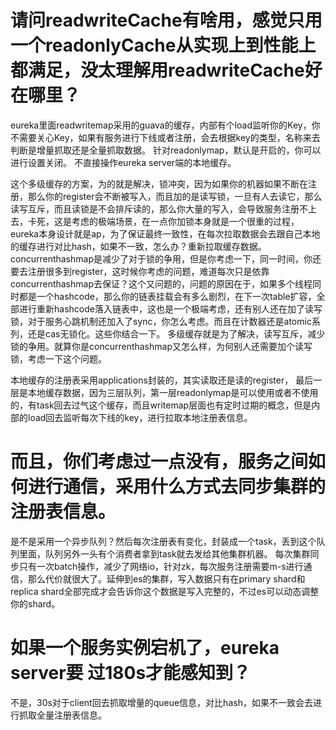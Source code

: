 # 请问readwriteCache有啥用，感觉只用一个readonlyCache从实现上到性能上都满足，没太理解用readwriteCache好在哪里？
eureka里面readwritemap采用的guava的缓存，内部有个load监听你的Key，你不需要关心Key，如果有服务进行下线或者注册，会去根据key的类型，名称来去判断是增量抓取还是全量抓取数据。
针对readonlymap，默认是开启的，你可以进行设置关闭。
不直接操作eureka server端的本地缓存。

这个多级缓存的方案，为的就是解决，锁冲突，因为如果你的机器如果不断在注册，那么你的register会不断被写入，而且加的是读写锁，一旦有人去读它，那么读写互斥，而且读锁是不会排斥读的，那么你大量的写入，会导致服务注册不上去，卡死，这是考虑的极端场景，在一点你加锁本身就是一个很重的过程，eureka本身设计就是ap，为了保证最终一致性，在每次拉取数据会去跟自己本地的缓存进行对比hash，如果不一致，怎么办？重新拉取缓存数据。
concurrenthashmap是减少了对于锁的争用，但是你考虑一下，同一时间，你还要去注册很多到register，这时候你考虑的问题，难道每次只是依靠concurrenthashmap去保证？这个又问题的，问题的原因在于，如果多个线程同时都是一个hashcode，那么你的链表挂载会有多么剧烈，在下一次table扩容，全部进行重新hashcode落入链表中，这也是一个极端考虑，还有别人还在加了读写锁，对于服务心跳机制还加入了sync，你怎么考虑。而且在计数器还是atomic系列，还是cas无锁化。这些你结合一下。
多级缓存就是为了解决，读写互斥，减少锁的争用。就算你是concurrenthashmap又怎么样，为何别人还需要加个读写锁，考虑一下这个问题。

本地缓存的注册表采用applications封装的，其实读取还是读的register，
最后一层是本地缓存数据，因为三层队列，第一层readonlymap是可以使用或者不使用的，有task回去过气这个缓存，而且writemap层面也有定时过期的概念，但是内部的load回去监听每次下线的key，进行拉取本地注册表信息。

# 而且，你们考虑过一点没有，服务之间如何进行通信，采用什么方式去同步集群的注册表信息。
是不是采用一个异步队列？然后每次注册表有变化，封装成一个task，丢到这个队列里面，队列另外一头有个消费者拿到task就去发给其他集群机器。
每次集群同步只有一次batch操作，减少了网络io，针对zk，每次服务注册需要m-s进行通信，那么代价就很大了。延伸到es的集群，写入数据只有在primary shard和replica shard全部完成才会告诉你这个数据是写入完整的，不过es可以动态调整你的shard。

# 如果一个服务实例宕机了，eureka server要 过180s才能感知到？
不是，30s对于client回去抓取增量的queue信息，对比hash，如果不一致会去进行抓取全量注册表信息。